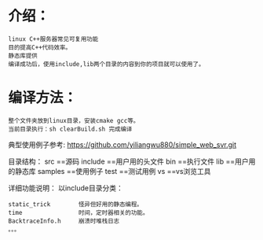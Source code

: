 # 介绍：
	linux C++服务器常见可复用功能
	目的提高C++代码效率。
	静态库提供
	编译成功后，使用include,lib两个目录的内容到你的项目就可以使用了。
	
# 编译方法：
	整个文件夹放到linux目录，安装cmake gcc等。
	当前目录执行：sh clearBuild.sh 完成编译

典型使用例子参考: https://github.com/yiliangwu880/simple_web_svr.git

目录结构：
	src						 ==源码
	include		             ==用户用的头文件
	bin		             	 ==执行文件
	lib                      ==用户用的静态库
	samples					 ==使用例子
	test					 ==测试用例
	vs                       ==vs浏览工具
	
	
	
详细功能说明：
	以include目录分类：
	
	static_trick		怪异但好用的静态编程。
	time				时间，定时器相关的功能。
	BacktraceInfo.h		崩溃时堆栈日志
	。。。




